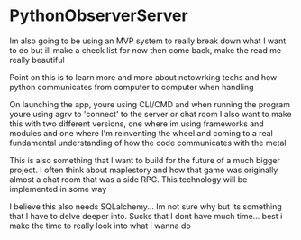 # PythonObserverServer
Im also going to be using an MVP system to really break down what I want to do but ill make a check list for now then come back, make the read me really beautiful

Point on this is to learn more and more about netowrking techs and how python communicates from computer to computer when handling 

On launching the app, youre using CLI/CMD and when running the program youre using agrv to 'connect' to the server or chat room
I also want to make this with two different versions, one where im using frameworks and modules and one where I'm reinventing the wheel and coming to a real fundamental understanding of how the code communicates with the metal

This is also something that I want to build for the future of a much bigger project. I often think about maplestory and how that game was originally almost a chat room that was a side RPG. This technology will be implemented in some way

I believe this also needs SQLalchemy... Im not sure why but its something that I have to delve deeper into. Sucks that I dont have much time... best i make the time to really look into what i wanna do
